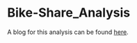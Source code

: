 # Bike-Share_Analysis
A blog for this analysis can be found [here](https://medium.com/@ayahashim16/cyclistic-bike-share-analysis-1ec0c1d1e67d).
